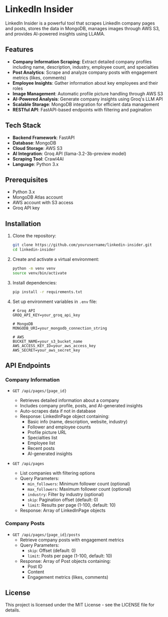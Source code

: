 # LinkedIn Insider

LinkedIn Insider is a powerful tool that scrapes LinkedIn company pages and posts, stores the data in MongoDB, manages images through AWS S3, and provides AI-powered insights using LLAMA.

## Features

- **Company Information Scraping**: Extract detailed company profiles including name, description, industry, employee count, and specialties
- **Post Analytics**: Scrape and analyze company posts with engagement metrics (likes, comments)
- **Employee Insights**: Gather information about key employees and their roles
- **Image Management**: Automatic profile picture handling through AWS S3
- **AI-Powered Analysis**: Generate company insights using Groq's LLM API
- **Scalable Storage**: MongoDB integration for efficient data management
- **RESTful API**: FastAPI-based endpoints with filtering and pagination

## Tech Stack

- **Backend Framework**: FastAPI
- **Database**: MongoDB
- **Cloud Storage**: AWS S3
- **AI Integration**: Groq API (llama-3.2-3b-preview model)
- **Scraping Tool**: Crawl4AI
- **Language**: Python 3.x

## Prerequisites

- Python 3.x
- MongoDB Atlas account
- AWS account with S3 access
- Groq API key

## Installation

1. Clone the repository:
   ```bash
   git clone https://github.com/yourusername/linkedin-insider.git
   cd linkedin-insider
   ```

2. Create and activate a virtual environment:
   ```bash
   python -m venv venv
   source venv/bin/activate  
   ```

3. Install dependencies:
   ```bash
   pip install -r requirements.txt
   ```

4. Set up environment variables in `.env` file:
   ```env
   # Groq API
   GROQ_API_KEY=your_groq_api_key

   # MongoDB
   MONGODB_URI=your_mongodb_connection_string

   # AWS
   BUCKET_NAME=your_s3_bucket_name
   AWS_ACCESS_KEY_ID=your_aws_access_key
   AWS_SECRET=your_aws_secret_key
   ```

## API Endpoints

### Company Information

- `GET /api/pages/{page_id}`
  - Retrieves detailed information about a company
  - Includes company profile, posts, and AI-generated insights
  - Auto-scrapes data if not in database
  - Response: LinkedInPage object containing:
    - Basic info (name, description, website, industry)
    - Follower and employee counts
    - Profile picture URL
    - Specialties list
    - Employee list
    - Recent posts
    - AI-generated insights

- `GET /api/pages`
  - List companies with filtering options
  - Query Parameters:
    - `min_followers`: Minimum follower count (optional)
    - `max_followers`: Maximum follower count (optional)
    - `industry`: Filter by industry (optional)
    - `skip`: Pagination offset (default: 0)
    - `limit`: Results per page (1-100, default: 10)
  - Response: Array of LinkedInPage objects

### Company Posts

- `GET /api/pages/{page_id}/posts`
  - Retrieve company posts with engagement metrics
  - Query Parameters:
    - `skip`: Offset (default: 0)
    - `limit`: Posts per page (1-100, default: 10)
  - Response: Array of Post objects containing:
    - Post ID
    - Content
    - Engagement metrics (likes, comments)


## License

This project is licensed under the MIT License - see the LICENSE file for details.